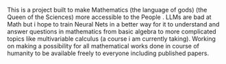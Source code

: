 This is a project built to make Mathematics (the language of gods) (the Queen of the Sciences) more accessible to the People .
LLMs are bad at Math but i hope to train Neural Nets in a better way for it to understand and answer questions in mathematics from basic algebra to more complicated topics like multivariable calculus (a course i am currently taking).
Working on making a possibility for all mathematical works done in course of humanity to be available freely to everyone including published papers.
